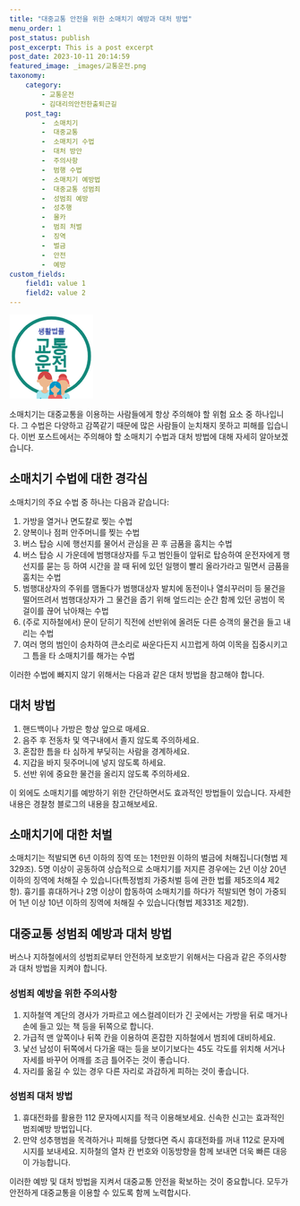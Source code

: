 ```yaml
---
title: "대중교통 안전을 위한 소매치기 예방과 대처 방법"
menu_order: 1
post_status: publish
post_excerpt: This is a post excerpt
post_date: 2023-10-11 20:14:59
featured_image: _images/교통운전.png
taxonomy:
    category:
        - 교통운전
        - 김대리의안전한출퇴근길
    post_tag:
        -  소매치기
        -  대중교통
        -  소매치기 수법
        -  대처 방안
        -  주의사항
        -  범행 수법
        -  소매치기 예방법
        -  대중교통 성범죄
        -  성범죄 예방
        -  성추행
        -  몰카
        -  범죄 처벌
        -  징역
        -  벌금
        -  안전
        -  예방
custom_fields:
    field1: value 1
    field2: value 2
---
```


![교통운전](/_images/교통운전.png)

소매치기는 대중교통을 이용하는 사람들에게 항상 주의해야 할 위험 요소 중 하나입니다. 그 수법은 다양하고 감쪽같기 때문에 많은 사람들이 눈치채지 못하고 피해를 입습니다. 이번 포스트에서는 주의해야 할 소매치기 수법과 대처 방법에 대해 자세히 알아보겠습니다.

## 소매치기 수법에 대한 경각심
소매치기의 주요 수법 중 하나는 다음과 같습니다:
1. 가방을 열거나 면도칼로 찢는 수법
2. 양복이나 점퍼 안주머니를 찢는 수법
3. 버스 탑승 시에 행선지를 물어서 관심을 끈 후 금품을 훔치는 수법
4. 버스 탑승 시 가운데에 범행대상자를 두고 범인들이 앞뒤로 탑승하여 운전자에게 행선지를 묻는 등 하여 시간을 끌 때 뒤에 있던 일행이 빨리 올라가라고 밀면서 금품을 훔치는 수법
5. 범행대상자의 주위를 맴돌다가 범행대상자 발치에 동전이나 열쇠꾸러미 등 물건을 떨어뜨려서 범행대상자가 그 물건을 줍기 위해 엎드리는 순간 함께 있던 공범이 목걸이를 끊어 낚아채는 수법
6. (주로 지하철에서) 문이 닫히기 직전에 선반위에 올려둔 다른 승객의 물건을 들고 내리는 수법
7. 여러 명의 범인이 승차하여 큰소리로 싸운다든지 시끄럽게 하여 이목을 집중시키고 그 틈을 타 소매치기를 해가는 수법

이러한 수법에 빠지지 않기 위해서는 다음과 같은 대처 방법을 참고해야 합니다.

## 대처 방법
1. 핸드백이나 가방은 항상 앞으로 매세요.
2. 음주 후 전동차 및 역구내에서 졸지 않도록 주의하세요.
3. 혼잡한 틈을 타 심하게 부딪히는 사람을 경계하세요.
4. 지갑을 바지 뒷주머니에 넣지 않도록 하세요.
5. 선반 위에 중요한 물건을 올리지 않도록 주의하세요.

이 외에도 소매치기를 예방하기 위한 간단하면서도 효과적인 방법들이 있습니다. 자세한 내용은 경찰청 블로그의 내용을 참고해보세요.

## 소매치기에 대한 처벌
소매치기는 적발되면 6년 이하의 징역 또는 1천만원 이하의 벌금에 처해집니다(형법 제329조). 5명 이상이 공동하여 상습적으로 소매치기를 저지른 경우에는 2년 이상 20년 이하의 징역에 처해질 수 있습니다(특정범죄 가중처벌 등에 관한 법률 제5조의4 제2항). 흉기를 휴대하거나 2명 이상이 합동하여 소매치기를 하다가 적발되면 형이 가중되어 1년 이상 10년 이하의 징역에 처해질 수 있습니다(형법 제331조 제2항).

## 대중교통 성범죄 예방과 대처 방법
버스나 지하철에서의 성범죄로부터 안전하게 보호받기 위해서는 다음과 같은 주의사항과 대처 방법을 지켜야 합니다.

### 성범죄 예방을 위한 주의사항
1. 지하철역 계단의 경사가 가파르고 에스컬레이터가 긴 곳에서는 가방을 뒤로 매거나 손에 들고 있는 책 등을 뒤쪽으로 합니다.
2. 가급적 맨 앞쪽이나 뒤쪽 칸을 이용하여 혼잡한 지하철에서 범죄에 대비하세요.
3. 낯선 남성이 뒤쪽에서 다가올 때는 등을 보이기보다는 45도 각도를 위치해 서거나 자세를 바꾸어 어깨를 조금 틀어주는 것이 좋습니다.
4. 자리를 옮길 수 있는 경우 다른 자리로 과감하게 피하는 것이 좋습니다.

### 성범죄 대처 방법
1. 휴대전화를 활용한 112 문자메시지를 적극 이용해보세요. 신속한 신고는 효과적인 범죄예방 방법입니다.
2. 만약 성추행범을 목격하거나 피해를 당했다면 즉시 휴대전화를 꺼내 112로 문자메시지를 보내세요. 지하철의 열차 칸 번호와 이동방향을 함께 보내면 더욱 빠른 대응이 가능합니다.

이러한 예방 및 대처 방법을 지켜서 대중교통 안전을 확보하는 것이 중요합니다. 모두가 안전하게 대중교통을 이용할 수 있도록 함께 노력합시다.

